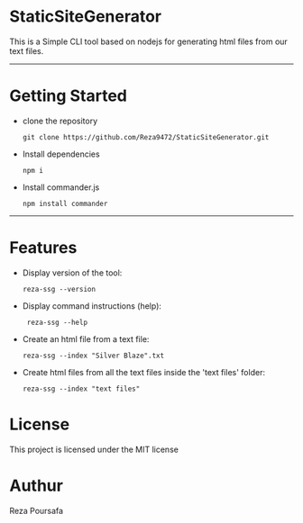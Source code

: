 # StaticSiteGenerator

This is a Simple CLI tool based on nodejs for generating html files from our text files.

---------

# Getting Started

* clone the repository

  ``` git clone https://github.com/Reza9472/StaticSiteGenerator.git ```
* Install dependencies
  
  ``` npm i ```
* Install commander.js

  ``` npm install commander ```

-------------

# Features

* Display version of the tool:
 
  ```reza-ssg --version```
* Display command instructions (help):

  ``` reza-ssg --help```
* Create an html file from a text file:

  ``` reza-ssg --index "Silver Blaze".txt ```

* Create html files from all the text files inside the 'text files' folder:

  ``` reza-ssg --index "text files" ```

# License
This project is licensed under the MIT license

# Authur

Reza Poursafa
